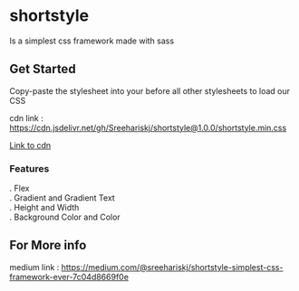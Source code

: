 # shortstyle
Is a simplest css framework made with sass

## Get Started
Copy-paste the stylesheet <link> into your <head> before all other stylesheets to load our CSS
  
 cdn link : https://cdn.jsdelivr.net/gh/Sreehariskj/shortstyle@1.0.0/shortstyle.min.css
  
  [Link to cdn](<link rel="stylesheet" href="https://cdn.jsdelivr.net/gh/Sreehariskj/shortstyle@1.0.0/shortstyle.min.css" />)
  
### Features
 . Flex <br>
 . Gradient and Gradient Text<br>
 . Height and Width <br>
 . Background Color and Color
  
  ## For More info
  medium link : https://medium.com/@sreehariskj/shortstyle-simplest-css-framework-ever-7c04d8669f0e
